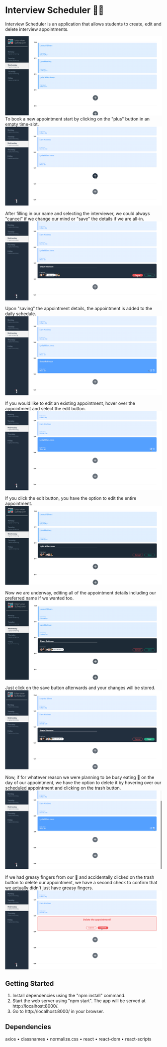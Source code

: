 # Interview Scheduler :technologist:

Interview Scheduler is an application that allows students to create, edit and delete interview appointments.

![The app](/public/readMeImages/Wednesday.png)
To book a new appointment start by clicking on the "plus" button in an empty time-slot.
![Click on the plus button to create a new appointment](/public/readMeImages/Wednesday_add_button.png)

After filling in our name and selecting the interviewer, we could always "cancel" if we change our mind or "save" the details if we are all-in.
![Click on cancel to cancel, or click on save to save the appointment](/public/readMeImages/Wednesday_cancel_new_created.png)

Upon "saving" the appointment details, the appointment is added to the daily schedule.
![Appointment has been saved and is now in the schedule of appointments](/public/readMeImages/Wednesday_save_new_created.png)

If you would like to edit an existing appointment, hover over the appointment and select the edit button.
![Button to edit appointment](/public/readMeImages/Wednesday_edit_button.png)

If you click the edit button, you have the option to edit the entire appointment.
![Start to edit appointment](/public/readMeImages/Wednesday_edit.png)

Now we are underway, editing all of the appointment details including our preferred name if we wanted too.
![Editing appointment details](/public/readMeImages/Wednesday_edit_update.png)

Just click on the save button afterwards and your changes will be stored.
![Click on the save button](/public/readMeImages/Wednesday_edit_save_the_update.png)

Now, if for whatever reason we were planning to be busy eating :pizza: on the day of our appointment, we have the option to delete it by hovering over our scheduled appointment and clicking on the trash button.
![Trash bin icon to delete the appointment](/public/readMeImages/Wednesday_delete_button.png)

If we had greasy fingers from our :pizza: and accidentally clicked on the trash button to delete our appointment, we have a second check to confirm that we actually didn't just have greasy fingers.
![Confirmation message to delete the appointment](/public/readMeImages/Wednesday_delete_appointment.png)

## Getting Started

1. Install dependencies using the "npm install" command.
2. Start the web server using "npm start". The app will be served at http://localhost:8000/.
3. Go to http://localhost:8000/ in your browser.

## Dependencies

axios • classnames • normalize.css • react • react-dom • react-scripts
